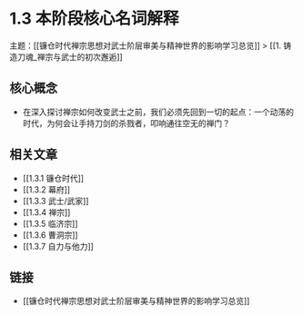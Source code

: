 # 1.3 本阶段核心名词解释

主题：[[镰仓时代禅宗思想对武士阶层审美与精神世界的影响学习总览]] > [[1. 铸造刀魂_禅宗与武士的初次邂逅]]

## 核心概念

- 在深入探讨禅宗如何改变武士之前，我们必须先回到一切的起点：一个动荡的时代，为何会让手持刀剑的杀戮者，叩响通往空无的禅门？

## 相关文章

- [[1.3.1 镰仓时代]]
- [[1.3.2 幕府]]
- [[1.3.3 武士/武家]]
- [[1.3.4 禅宗]]
- [[1.3.5 临济宗]]
- [[1.3.6 曹洞宗]]
- [[1.3.7 自力与他力]]

## 链接

- [[镰仓时代禅宗思想对武士阶层审美与精神世界的影响学习总览]]
